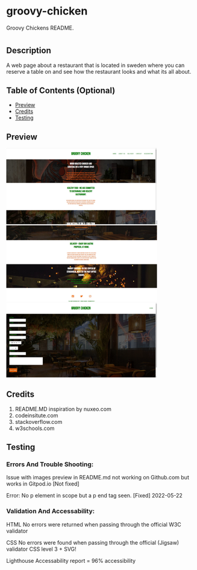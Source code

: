 # groovy-chicken
Groovy Chickens README.

# <Groovy Chicken>

## Description

A web page about a restaurant that is located in sweden where you can reserve a table on and see how the restaurant looks and what its all about.

## Table of Contents (Optional)
- [Preview](#preview) 
- [Credits](#credits)
- [Testing](#testing)

## Preview
<img src = 'assets/images/preview1.jpg' alt = "Homepage of the website" width=400> </img>
<img src = 'assets/images/preview2.jpg' alt = "Second part of homepage" width=400> </img>
<img src = 'assets/images/preview3.jpg' alt = "Signup form" width=400> </img>
## Credits

1. README.MD inspiration by nuxeo.com
2. codeinsitute.com
3. stackoverflow.com
4. w3schools.com


## Testing
### Errors And Trouble Shooting:

Issue with images preview in README.md not working on Github.com but works in Gitpod.io [Not fixed]

Error: No p element in scope but a p end tag seen. [Fixed] 2022-05-22


### Validation And Accessability:
HTML
No errors were returned when passing through the official W3C validator

CSS
No errors were found when passing through the official (Jigsaw) validator
CSS level 3 + SVG!

Lighthouse
Accessability report = 96% accessibility

